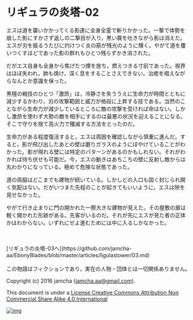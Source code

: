 # リギュラの炎塔-02

エスは道を襲いかかってくる影達に全身全霊で斬りかかった。一撃で体勢を  
崩した影にすかさず返しの二撃目が入り，黒い霧を吐きながら影は消えた。  
エスが刃を振るうたびに灼けつく炎の筋が残光のように輝く。やがて道を覆  
いつくすほどであった影の群れもひとつ残らずかき消された。  

だがエス自身も全身から焦げたつ煙を放ち，燃えつきる寸前であった。視界  
はほぼ失われ，肺も焼け，深く息をすることさえできない。治癒を唱えなが  
らなんとか意識を保った。  

黒檀の戦技のひとつ「激昂」は，冷静さを失ううえに生命力が時間とともに  
減少するかわり，刃の攻撃範囲と威力が格段に上昇する技である。当然のこ  
とながら生命力が減少しているところに敵の攻撃を受ければ命はない。しか  
し激昂を使わず大勢の敵を相手にするのは最悪の状況を迎えることになる。  
そこで守りを捨て高火力で殲滅する方法をとったのだ。  

生命力がある程度復活すると，エスは周囲を確認しながら慎重に進んだ。す  
ると，影が飛び出したあとの壁は磨りガラスのようにぼやけていることがわ  
かった。影が現れる壁には特定のパターンがあるのかもしれない。それがわ  
かれば待ち伏せも可能だ。今，エスの動きはあちこちの壁に反射し敵からは  
丸わかりになっている。極めて危険な状態であった。  

道の両脇はどこまでも建物が続いている。しかしどの入口も固く封じられ開  
く気配はない。だがいつまた先程のことが起きてもいいように，エスは隙を  
見せなかった。  

やがて行き止まりに門の開かれた一際大きな建物が見えた。その屋敷の扉は  
軽く開かれた形跡がある。先客がいるのだ。それが先にエスが見た者の正体  
かはわからない。いずれにせよ進むためには中に入るしかなかった。  

<br>  
<br>  
[リギュラの炎塔-03へ](https://github.com/jamcha-aa/EbonyBlades/blob/master/articles/ligulastower/03.md)  

<br>  
<br>  
この物語はフィクションであり，実在の人物・団体とは一切関係ありません。  

Copyright (c) 2016 jamcha (jamcha.aa@gmail.com).  

This document is under a [License Creative Commons Attribution Non Commercial Share Alike 4.0 International](http://creativecommons.org/licenses/by-nc-sa/4.0/deed)  

[![img](http://i.creativecommons.org/l/by-nc-sa/3.0/80x15.png)](http://creativecommons.org/licenses/by-nc-sa/4.0/deed)